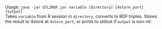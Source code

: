 Usage: `java -jar QTL2RDF.jar variable [directory] [4store_port] [output]`  
Takes `variable` from R session in `directory`, converts to RDF triples. Stores the result to 4store at `4store_port`, or prints to stdout if `output` is non-nil